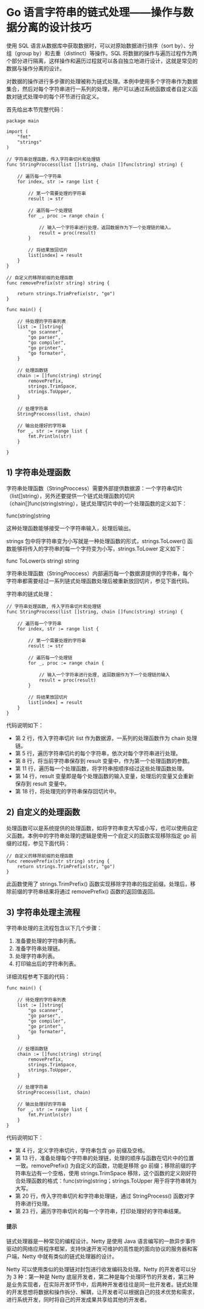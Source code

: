 # Go 语言字符串的链式处理——操作与数据分离的设计技巧

使用 SQL 语言从数据库中获取数据时，可以对原始数据进行排序（sort by）、分组（group by）和去重（distinct）等操作。SQL 将数据的操作与遍历过程作为两个部分进行隔离，这样操作和遍历过程就可以各自独立地进行设计，这就是常见的数据与操作分离的设计。

对数据的操作进行多步骤的处理被称为链式处理。本例中使用多个字符串作为数据集合，然后对每个字符串进行一系列的处理，用户可以通过系统函数或者自定义函数对链式处理中的每个环节进行自定义。

首先给出本节完整代码：

```
package main

import (
    "fmt"
    "strings"
)

// 字符串处理函数，传入字符串切片和处理链
func StringProccess(list []string, chain []func(string) string) {

    // 遍历每一个字符串
    for index, str := range list {

        // 第一个需要处理的字符串
        result := str

        // 遍历每一个处理链
        for _, proc := range chain {

            // 输入一个字符串进行处理，返回数据作为下一个处理链的输入。
            result = proc(result)
        }

        // 将结果放回切片
        list[index] = result
    }
}

// 自定义的移除前缀的处理函数
func removePrefix(str string) string {

    return strings.TrimPrefix(str, "go")
}

func main() {

    // 待处理的字符串列表
    list := []string{
        "go scanner",
        "go parser",
        "go compiler",
        "go printer",
        "go formater",
    }

    // 处理函数链
    chain := []func(string) string{
        removePrefix,
        strings.TrimSpace,
        strings.ToUpper,
    }

    // 处理字符串
    StringProccess(list, chain)

    // 输出处理好的字符串
    for _, str := range list {
        fmt.Println(str)
    }

}
```

## 1) 字符串处理函数

字符串处理函数（StringProccess）需要外部提供数据源：一个字符串切片（list[]string），另外还要提供一个链式处理函数的切片（chain[]func(string)string），链式处理切片中的一个处理函数的定义如下：

func(string)string

这种处理函数能够接受一个字符串输入，处理后输出。

strings 包中将字符串变为小写就是一种处理函数的形式，strings.ToLower() 函数能够将传入的字符串的每一个字符变为小写，strings.ToLower 定义如下：

func ToLower(s string) string

字符串处理函数（StringProccess）内部遍历每一个数据源提供的字符串，每个字符串都需要经过一系列链式处理函数处理后被重新放回切片，参见下面代码。

字符串的链式处理：

```
// 字符串处理函数, 传入字符串切片和处理链
func StringProccess(list []string, chain []func(string) string) {

    // 遍历每一个字符串
    for index, str := range list {

        // 第一个需要处理的字符串
        result := str

        // 遍历每一个处理链
        for _, proc := range chain {

            // 输入一个字符串进行处理, 返回数据作为下一个处理链的输入
            result = proc(result)
        }

        // 将结果放回切片
        list[index] = result
    }
}
```

代码说明如下：

*   第 2 行，传入字符串切片 list 作为数据源，一系列的处理函数作为 chain 处理链。
*   第 5 行，遍历字符串切片的每个字符串，依次对每个字符串进行处理。
*   第 8 行，将当前字符串保存到 result 变量中，作为第一个处理函数的参数。
*   第 11 行，遍历每一个处理函数，将字符串按顺序经过这些处理函数处理。
*   第 14 行，result 变量即是每个处理函数的输入变量，处理后的变量又会重新保存到 result 变量中。
*   第 18 行，将处理完的字符串保存回切片中。

## 2) 自定义的处理函数

处理函数可以是系统提供的处理函数，如将字符串变大写或小写，也可以使用自定义函数。本例中的字符串处理的逻辑是使用一个自定义的函数实现移除指定 go 前缀的过程，参见下面代码：

```
// 自定义的移除前缀的处理函数
func removePrefix(str string) string {
    return strings.TrimPrefix(str, "go")
}
```

此函数使用了 strings.TrimPrefix() 函数实现移除字符串的指定前缀。处理后，移除前缀的字符串结果将通过 removePrefix() 函数的返回值返回。

## 3) 字符串处理主流程

字符串处理的主流程包含以下几个步骤：

1.  准备要处理的字符串列表。
2.  准备字符串处理链。
3.  处理字符串列表。
4.  打印输出后的字符串列表。

详细流程参考下面的代码：

```
func main() {

    // 待处理的字符串列表
    list := []string{
        "go scanner",
        "go parser",
        "go compiler",
        "go printer",
        "go formater",
    }

    // 处理函数链
    chain := []func(string) string{
        removePrefix,
        strings.TrimSpace,
        strings.ToUpper,
    }

    // 处理字符串
    StringProccess(list, chain)

    // 输出处理好的字符串
    for _, str := range list {
        fmt.Println(str)
    }
}
```

代码说明如下：

*   第 4 行，定义字符串切片，字符串包含 go 前缀及空格。
*   第 13 行，准备处理每个字符串的处理链，处理的顺序与函数在切片中的位置一致。removePrefix() 为自定义的函数，功能是移除 go 前缀；移除前缀的字符串左边有一个空格，使用 strings.TrimSpace 移除，这个函数的定义刚好符合处理函数的格式：func(string)string；strings.ToUpper 用于将字符串转为大写。
*   第 20 行，传入字符串切片和字符串处理链，通过 StringProcess() 函数对字符串进行处理。
*   第 23 行，遍历字符串切片的每一个字符串，打印处理好的字符串结果。

#### 提示

链式处理器是一种常见的编程设计。Netty 是使用 Java 语言编写的一款异步事件驱动的网络应用程序框架，支持快速开发可维护的高性能的面向协议的服务器和客户端，Netty 中就有类似的链式处理器的设计。

Netty 可以使用类似的处理链对封包进行收发编码及处理。Netty 的开发者可以分为 3 种：第一种是 Netty 底层开发者，第二种是每个处理环节的开发者，第三种是业务实现者，在实际开发环节中，后两种开发者往往是同一批开发者。链式处理的开发思想将数据和操作拆分、解耦，让开发者可以根据自己的技术优势和需求，进行系统开发，同时将自己的开发成果共享给其他的开发者。